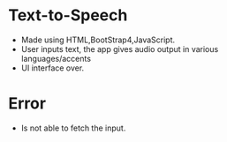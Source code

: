 # Text-to-Speech
- Made using HTML,BootStrap4,JavaScript. 
- User inputs text, the app gives audio output in various languages/accents 
- UI interface over.
# Error
- Is not able to fetch the input.
